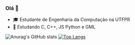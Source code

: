 ### Olá 👋

- 🎓 Estudante de Engenharia da Computação na UTFPR
- 🌱 Estudando C, C++, JS Python e GML

![Anurag's GitHub stats](https://github-readme-stats.vercel.app/api?username=mateusmcamargo&hide=stars&show_icons=true&bg_color=66000000&title_color=FF0053&text_color=777777&icon_color=E72C61&hide_border=true)
[![Top Langs](https://github-readme-stats.vercel.app/api/top-langs/?username=mateusmcamargo&layout=compact&bg_color=66000000&title_color=FF0053&text_color=777777&hide_border=true)](https://github.com/anuraghazra/github-readme-stats)
